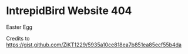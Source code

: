 # IntrepidBird Website 404

Easter Egg

Credits to https://gist.github.com/ZiKT1229/5935a10ce818ea7b851ea85ecf55b4da

